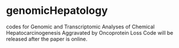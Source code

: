 # genomicHepatology
codes for Genomic and Transcriptomic Analyses of Chemical Hepatocarcinogenesis Aggravated by Oncoprotein Loss
Code will be released after the paper is online.
